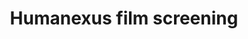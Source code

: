 ---
dateStart: 2014-05-19
dateEnd: 2014-05-23
title: "Humanexus film screening"
venue: "Festival de Cannes"
organizer:
credit: "Places & Spaces"
city: Cannes
state:
country: France
pdfLink:
venueImages:
 - sm: image01.sm.jpg
   lg: image01.lg.jpg
 - sm: image02.sm.jpg
   lg: image02.lg.jpg
 - sm: image03.sm.jpg
   lg: image03.lg.jpg
---